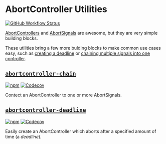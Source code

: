 # AbortController Utilities
[![GitHub Workflow Status](https://img.shields.io/github/actions/workflow/status/kyle-johnson/abortcontroller-utils/main.yml?branch=main)](https://github.com/kyle-johnson/abortcontroller-utils/actions)

[AbortControllers](https://developer.mozilla.org/en-US/docs/Web/API/AbortController) and [AbortSignals](https://developer.mozilla.org/en-US/docs/Web/API/AbortSignal) are awesome, but they are very simple building blocks.

These utilities bring a few more bulding blocks to make common use cases easy, such as [creating a deadline](./packages/deadline) or [chaining multiple signals into one controller](./packages/chain).

## [`abortcontroller-chain`](./packages/chain)
[![npm](https://img.shields.io/npm/v/abortcontroller-chain)](https://www.npmjs.com/package/abortcontroller-chain)
[![Codecov](https://img.shields.io/codecov/c/github/kyle-johnson/abortcontroller-utils?flag=chain&label=coverage)](https://app.codecov.io/gh/kyle-johnson/abortcontroller-utils/)

Contect an AbortController to one or more AbortSignals.

## [`abortcontroller-deadline`](./packages/deadline)
[![npm](https://img.shields.io/npm/v/abortcontroller-deadline)](https://www.npmjs.com/package/abortcontroller-deadline)
[![Codecov](https://img.shields.io/codecov/c/github/kyle-johnson/abortcontroller-utils?flag=deadline&label=coverage)](https://app.codecov.io/gh/kyle-johnson/abortcontroller-utils/)


Easily create an AbortController which aborts after a specified amount of time (a _deadline_).
